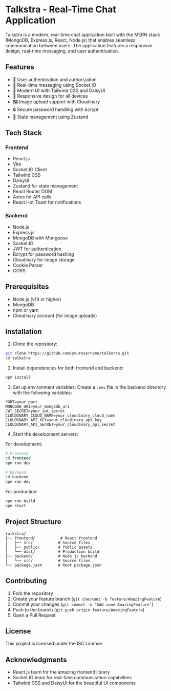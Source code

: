 # Talkstra - Real-Time Chat Application

Talkstra is a modern, real-time chat application built with the MERN stack (MongoDB, Express.js, React, Node.js) that enables seamless communication between users. The application features a responsive design, real-time messaging, and user authentication.

## Features

- 🔐 User authentication and authorization
- 💬 Real-time messaging using Socket.IO
- 🎨 Modern UI with Tailwind CSS and DaisyUI
- 📱 Responsive design for all devices
- 🖼️ Image upload support with Cloudinary
- 🔒 Secure password handling with bcrypt
- 🎯 State management using Zustand

## Tech Stack

### Frontend

- React.js
- Vite
- Socket.IO Client
- Tailwind CSS
- DaisyUI
- Zustand for state management
- React Router DOM
- Axios for API calls
- React Hot Toast for notifications

### Backend

- Node.js
- Express.js
- MongoDB with Mongoose
- Socket.IO
- JWT for authentication
- Bcrypt for password hashing
- Cloudinary for image storage
- Cookie Parser
- CORS

## Prerequisites

- Node.js (v14 or higher)
- MongoDB
- npm or yarn
- Cloudinary account (for image uploads)

## Installation

1. Clone the repository:

```bash
git clone https://github.com/yourusername/talkstra.git
cd talkstra
```

2. Install dependencies for both frontend and backend:

```bash
npm install
```

3. Set up environment variables:
   Create a `.env` file in the backend directory with the following variables:

```env
PORT=your_port
MONGODB_URI=your_mongodb_uri
JWT_SECRET=your_jwt_secret
CLOUDINARY_CLOUD_NAME=your_cloudinary_cloud_name
CLOUDINARY_API_KEY=your_cloudinary_api_key
CLOUDINARY_API_SECRET=your_cloudinary_api_secret
```

4. Start the development servers:

For development:

```bash
# Frontend
cd frontend
npm run dev

# Backend
cd backend
npm run dev
```

For production:

```bash
npm run build
npm start
```

## Project Structure

```
talkstra/
├── frontend/           # React frontend
│   ├── src/           # Source files
│   ├── public/        # Public assets
│   └── dist/          # Production build
├── backend/           # Node.js backend
│   └── src/           # Source files
└── package.json       # Root package.json
```

## Contributing

1. Fork the repository
2. Create your feature branch (`git checkout -b feature/AmazingFeature`)
3. Commit your changes (`git commit -m 'Add some AmazingFeature'`)
4. Push to the branch (`git push origin feature/AmazingFeature`)
5. Open a Pull Request

## License

This project is licensed under the ISC License.

## Acknowledgments

- React.js team for the amazing frontend library
- Socket.IO team for real-time communication capabilities
- Tailwind CSS and DaisyUI for the beautiful UI components

